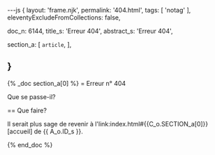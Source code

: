 ---js
{
  layout:    'frame.njk',
  permalink: '404.html',
  tags:      [ 'notag' ],
  eleventyExcludeFromCollections: false,

  doc_n: 6144,
  title_s:    'Erreur 404',
  abstract_s: 'Erreur 404',

  section_a:
  [
    `article`,
  ],

}
---
{% _doc section_a[0] %}
= Erreur n° 404

Que se passe-il?

== Que faire?

Il serait plus sage de revenir à l'link:index.html#{{C_o.SECTION_a[0]}}[accueil] de {{ A_o.ID_s }}.

{% end_doc %}
